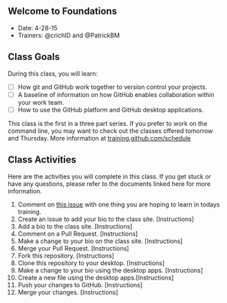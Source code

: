 ## Welcome to Foundations

- Date: 4-28-15
- Trainers: @crichID and @PatrickBM

## Class Goals

During this class, you will learn:
- [ ] How git and GitHub work together to version control your projects.
- [ ] A baseline of information on how GitHub enables collaboration within your work team.
- [ ] How to use the GitHub platform and GitHub desktop applications.

This class is the first in a three part series. If you prefer to work on the command line, you may want to check out the classes offered tomorrow and Thursday. More information at [training.github.com/schedule](https://training.github.com/schedule/)

## Class Activities

Here are the activities you will complete in this class. If you get stuck or have any questions, please refer to the documents linked here for more information.

1. Comment on [this issue](#1) with one thing you are hoping to learn in todays training.
2. Create an issue to add your bio to the class site. [Instructions]
3. Add a bio to the class site. [Instructions]
4. Comment on a Pull Request. [Instructions]
5. Make a change to your bio on the class site. [Instructions]
6. Merge your Pull Request. [Instructions]
7. Fork this repository. [Instructions]
8. Clone this repository to your desktop. [Instructions]
9. Make a change to your bio using the desktop apps. [Instructions]
10. Create a new file using the desktop apps.[Instructions]
11. Push your changes to GitHub. [Instructions]
12. Merge your changes. [Instructions]

